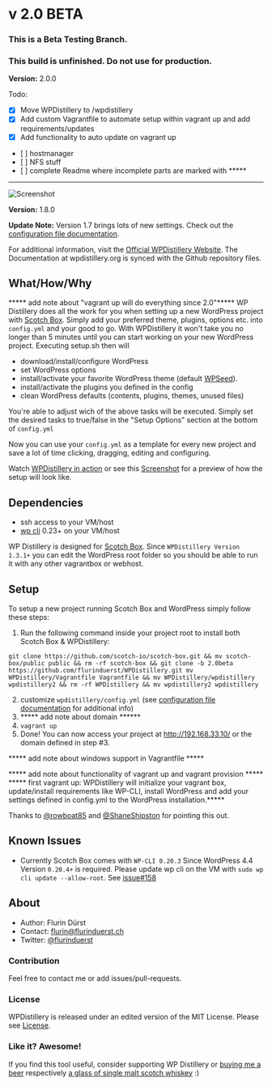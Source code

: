 # v 2.0 BETA

### This is a Beta Testing Branch.
### This build is unfinished. Do not use for production.

**Version:** 2.0.0

Todo:
* [x] Move WPDistillery to /wpdistillery
* [x] Add custom Vagrantfile to automate setup within vagrant up and add requirements/updates
* [x] Add functionality to auto update on vagrant up
* [ ] hostmanager
* [ ] NFS stuff
* [ ] complete Readme where incomplete parts are marked with *****

---------------------------------------------------------------------

![Screenshot](http://files.flurinduerst.ch/wpdistillery/wpdistillery_logo.png)

**Version:** 1.8.0

**Update Note:** Version 1.7 brings lots of new settings. Check out the [configuration file documentation](README_CONFIG.md).

For additional information, visit the [Official WPDistillery Website](https://wpdistillery.org). The Documentation at wpdistillery.org is synced with the Github repository files.

## What/How/Why
***** add note about "vagrant up will do everything since 2.0"*****
WP Distillery does all the work for you when setting up a new WordPress project with [Scotch Box](https://box.scotch.io/). Simply add your preferred theme, plugins, options etc. into `config.yml` and your good to go. With WPDistillery it won't take you no longer than 5 minutes until you can start working on your new WordPress project.
Executing setup.sh then will
- download/install/configure WordPress
- set WordPress options
- install/activate your favorite WordPress theme (default [WPSeed](https://wpseed.org)).
- install/activate the plugins you defined in the config
- clean WordPress defaults (contents, plugins, themes, unused files)

You're able to adjust wich of the above tasks will be executed. Simply set the desired tasks to true/false in the "Setup Options" section at the bottom of  `config.yml`

Now you can use your `config.yml` as a template for every new project and save a lot of time clicking, dragging, editing and configuring.

Watch [WPDistillery in action](https://youtu.be/sQqeCtFso3o) or see this [Screenshot](http://files.flurinduerst.ch/wpdistillery/setup_screenshot.jpg) for a preview of how the setup will look like.


## Dependencies
- ssh access to your VM/host
- [wp cli](https://wp-cli.org/) 0.23+ on your VM/host

WP Distillery is designed for [Scotch Box](https://box.scotch.io/). Since `WPDistillery Version 1.3.1+` you can edit the WordPress root folder so you should be able to run it with any other vagrantbox or webhost.


## Setup
To setup a new project running Scotch Box and WordPress simply follow these steps:

1. Run the following command inside your project root to install both Scotch Box & WPDistillery:
  ```
  git clone https://github.com/scotch-io/scotch-box.git && mv scotch-box/public public && rm -rf scotch-box && git clone -b 2.0beta https://github.com/flurinduerst/WPDistillery.git mv WPDistillery/Vagrantfile Vagrantfile && mv WPDistillery/wpdistillery wpdistillery2 && rm -rf WPDistillery && mv wpdistillery2 wpdistillery
  ```
2. customize `wpdistillery/config.yml` (see [configuration file documentation](README_CONFIG.md) for additional info)
3. ***** add note about domain ******
4. `vagrant up`
5. Done! You can now access your project at  http://192.168.33.10/ or the domain defined in step #3.

***** add note about windows support in Vagrantfile *****

***** add note about functionality of vagrant up and vagrant provision *****
***** first vagrant up:  WPDistillery will initialize your vagrant box, update/install requirements like WP-CLI, install WordPress and add your settings defined in config.yml to the WordPress installation.*****

Thanks to [@rowboat85](https://github.com/rowboat85) and [@ShaneShipston](https://github.com/ShaneShipston) for pointing this out.

## Known Issues
* Currently Scotch Box comes with `WP-CLI 0.20.3` Since WordPress 4.4 Version `0.20.4+` is required. Please update wp cli on the VM with `sudo wp cli update --allow-root`. See [issue#158](https://github.com/scotch-io/scotch-box/issues/158)

## About
* Author: Flurin Dürst
* Contact: [flurin@flurinduerst.ch](mailto:flurin@flurinduerst.ch)
* Twitter: [@flurinduerst](https://twitter.com/flurinduerst)

### Contribution
Feel free to contact me or add issues/pull-requests.

### License
WPDistillery is released under an edited version of the MIT License. Please see [License](LICENSE.md).

### Like it? Awesome!
If you find this tool useful, consider supporting WP Distillery or [buying me a beer](https://www.paypal.me/FlurinDuerst/5) respectively [a glass of single malt scotch whiskey](https://www.paypal.me/FlurinDuerst/10) :)
